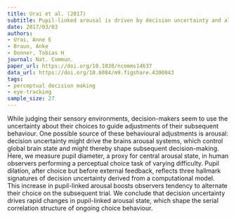 ```yaml
---
title: Urai et al. (2017)
subtitle: Pupil-linked arousal is driven by decision uncertainty and alters serial choice bias
date: 2017/03/03
authors:
- Urai, Anne E
- Braun, Anke
- Donner, Tobias H
journal: Nat. Commun.
paper_url: https://doi.org/10.1038/ncomms14637
data_url: https://doi.org/10.6084/m9.figshare.4300043
tags:
- perceptual decision making
- eye-tracking
sample_size: 27
---
```


While judging their sensory environments, decision-makers seem to use the uncertainty about their choices to guide adjustments of their subsequent behaviour. One possible source of these behavioural adjustments is arousal: decision uncertainty might drive the brains arousal systems, which control global brain state and might thereby shape subsequent decision-making. Here, we measure pupil diameter, a proxy for central arousal state, in human observers performing a perceptual choice task of varying difficulty. Pupil dilation, after choice but before external feedback, reflects three hallmark signatures of decision uncertainty derived from a computational model. This increase in pupil-linked arousal boosts observers tendency to alternate their choice on the subsequent trial. We conclude that decision uncertainty drives rapid changes in pupil-linked arousal state, which shape the serial correlation structure of ongoing choice behaviour.
